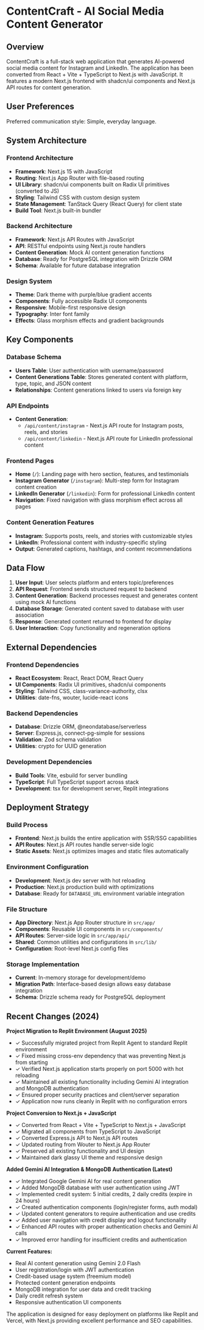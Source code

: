 # ContentCraft - AI Social Media Content Generator

## Overview

ContentCraft is a full-stack web application that generates AI-powered social media content for Instagram and LinkedIn. The application has been converted from React + Vite + TypeScript to Next.js with JavaScript. It features a modern Next.js frontend with shadcn/ui components and Next.js API routes for content generation.

## User Preferences

Preferred communication style: Simple, everyday language.

## System Architecture

### Frontend Architecture
- **Framework**: Next.js 15 with JavaScript
- **Routing**: Next.js App Router with file-based routing
- **UI Library**: shadcn/ui components built on Radix UI primitives (converted to JS)
- **Styling**: Tailwind CSS with custom design system
- **State Management**: TanStack Query (React Query) for client state
- **Build Tool**: Next.js built-in bundler

### Backend Architecture
- **Framework**: Next.js API Routes with JavaScript
- **API**: RESTful endpoints using Next.js route handlers
- **Content Generation**: Mock AI content generation functions
- **Database**: Ready for PostgreSQL integration with Drizzle ORM
- **Schema**: Available for future database integration

### Design System
- **Theme**: Dark theme with purple/blue gradient accents
- **Components**: Fully accessible Radix UI components
- **Responsive**: Mobile-first responsive design
- **Typography**: Inter font family
- **Effects**: Glass morphism effects and gradient backgrounds

## Key Components

### Database Schema
- **Users Table**: User authentication with username/password
- **Content Generations Table**: Stores generated content with platform, type, topic, and JSON content
- **Relationships**: Content generations linked to users via foreign key

### API Endpoints
- **Content Generation**: 
  - `/api/content/instagram` - Next.js API route for Instagram posts, reels, and stories
  - `/api/content/linkedin` - Next.js API route for LinkedIn professional content

### Frontend Pages
- **Home** (`/`): Landing page with hero section, features, and testimonials
- **Instagram Generator** (`/instagram`): Multi-step form for Instagram content creation
- **LinkedIn Generator** (`/linkedin`): Form for professional LinkedIn content
- **Navigation**: Fixed navigation with glass morphism effect across all pages

### Content Generation Features
- **Instagram**: Supports posts, reels, and stories with customizable styles
- **LinkedIn**: Professional content with industry-specific styling
- **Output**: Generated captions, hashtags, and content recommendations

## Data Flow

1. **User Input**: User selects platform and enters topic/preferences
2. **API Request**: Frontend sends structured request to backend
3. **Content Generation**: Backend processes request and generates content using mock AI functions
4. **Database Storage**: Generated content saved to database with user association
5. **Response**: Generated content returned to frontend for display
6. **User Interaction**: Copy functionality and regeneration options

## External Dependencies

### Frontend Dependencies
- **React Ecosystem**: React, React DOM, React Query
- **UI Components**: Radix UI primitives, shadcn/ui components
- **Styling**: Tailwind CSS, class-variance-authority, clsx
- **Utilities**: date-fns, wouter, lucide-react icons

### Backend Dependencies
- **Database**: Drizzle ORM, @neondatabase/serverless
- **Server**: Express.js, connect-pg-simple for sessions
- **Validation**: Zod schema validation
- **Utilities**: crypto for UUID generation

### Development Dependencies
- **Build Tools**: Vite, esbuild for server bundling
- **TypeScript**: Full TypeScript support across stack
- **Development**: tsx for development server, Replit integrations

## Deployment Strategy

### Build Process
- **Frontend**: Next.js builds the entire application with SSR/SSG capabilities
- **API Routes**: Next.js API routes handle server-side logic
- **Static Assets**: Next.js optimizes images and static files automatically

### Environment Configuration
- **Development**: Next.js dev server with hot reloading
- **Production**: Next.js production build with optimizations
- **Database**: Ready for `DATABASE_URL` environment variable integration

### File Structure
- **App Directory**: Next.js App Router structure in `src/app/`
- **Components**: Reusable UI components in `src/components/`
- **API Routes**: Server-side logic in `src/app/api/`
- **Shared**: Common utilities and configurations in `src/lib/`
- **Configuration**: Root-level Next.js config files

### Storage Implementation
- **Current**: In-memory storage for development/demo
- **Migration Path**: Interface-based design allows easy database integration
- **Schema**: Drizzle schema ready for PostgreSQL deployment

## Recent Changes (2024)

**Project Migration to Replit Environment (August 2025)**
- ✓ Successfully migrated project from Replit Agent to standard Replit environment
- ✓ Fixed missing cross-env dependency that was preventing Next.js from starting
- ✓ Verified Next.js application starts properly on port 5000 with hot reloading
- ✓ Maintained all existing functionality including Gemini AI integration and MongoDB authentication
- ✓ Ensured proper security practices and client/server separation
- ✓ Application now runs cleanly in Replit with no configuration errors

**Project Conversion to Next.js + JavaScript**
- ✓ Converted from React + Vite + TypeScript to Next.js + JavaScript
- ✓ Migrated all components from TypeScript to JavaScript
- ✓ Converted Express.js API to Next.js API routes
- ✓ Updated routing from Wouter to Next.js App Router
- ✓ Preserved all existing functionality and UI design
- ✓ Maintained dark glassy UI theme and responsive design

**Added Gemini AI Integration & MongoDB Authentication (Latest)**
- ✓ Integrated Google Gemini AI for real content generation
- ✓ Added MongoDB database with user authentication using JWT
- ✓ Implemented credit system: 5 initial credits, 2 daily credits (expire in 24 hours)
- ✓ Created authentication components (login/register forms, auth modal)
- ✓ Updated content generators to require authentication and use credits
- ✓ Added user navigation with credit display and logout functionality
- ✓ Enhanced API routes with proper authentication checks and Gemini AI calls
- ✓ Improved error handling for insufficient credits and authentication

**Current Features:**
- Real AI content generation using Gemini 2.0 Flash
- User registration/login with JWT authentication
- Credit-based usage system (freemium model)
- Protected content generation endpoints
- MongoDB integration for user data and credit tracking
- Daily credit refresh system
- Responsive authentication UI components

The application is designed for easy deployment on platforms like Replit and Vercel, with Next.js providing excellent performance and SEO capabilities.